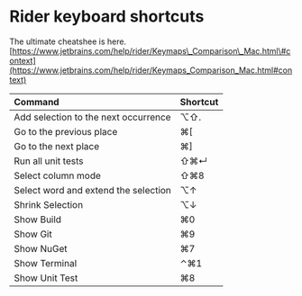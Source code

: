 # Rider keyboard shortcuts

The ultimate cheatshee is here. [https://www.jetbrains.com/help/rider/Keymaps\_Comparison\_Mac.html\#context](https://www.jetbrains.com/help/rider/Keymaps_Comparison_Mac.html#context)

| Command | Shortcut |
| :--- | :--- |
| Add selection to the next occurrence | ⌥⇧. |
| Go to the previous place | ⌘\[ |
| Go to the next place | ⌘\] |
| Run all unit tests | ⇧⌘↵ |
| Select column mode | ⇧⌘8 |
| Select word and extend the selection | ⌥↑ |
| Shrink Selection | ⌥↓ |
| Show Build | ⌘0 |
| Show Git | ⌘9 |
| Show NuGet | ⌘7 |
| Show Terminal | ⌃⌘1 |
| Show Unit Test | ⌘8 |

